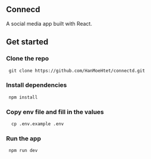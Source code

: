 ## Connecd

A social media app built with React.

## Get started

### Clone the repo

```
 git clone https://github.com/HanMoeHtet/connectd.git
```

### Install dependencies

```
 npm install
```

### Copy env file and fill in the values

```
  cp .env.example .env
```

###  Run the app

```
 npm run dev
```
